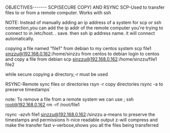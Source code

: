 OBJECTIVES-------
SCP(SECURE COPY) AND RSYNC
SCP-Used to transfer files to or from  a remote computer. Works with ssh

NOTE: Instead of manually adding an ip address of a system for scp or ssh connection,you can add the ip addr of the remote computer you're trying to connect to in /etc/host. <ip address> <name you wish to give it>. save. then ssh ip address name. it will connect automatically.

copying a file named "file1" from debian to my centos system
scp file1 sinzzu@192.168.0.162:/home/sinzzu
from centos to debian
 login to centos and copy a file from debian
scp sinzzu@192.168.0.162:/home/sinzzu/file1 file2

while secure copying a directory,-r must be used


RSYNC-Remote sync files or directories
rsyn -r copy directories
rsync -a to preserve timestamps`

note: To remove a file from a remote system we can use ;
ssh root@192.168.0.162 rm -rf /root/file1

rsync -azvh file1 sinzzu@192.168.0.162:/sinzzu
a-means to preserve the timestamps and permissions
h-nice readable output
z-will compress and make the transfer fast
v-verbose,shows you all the files being transferred
